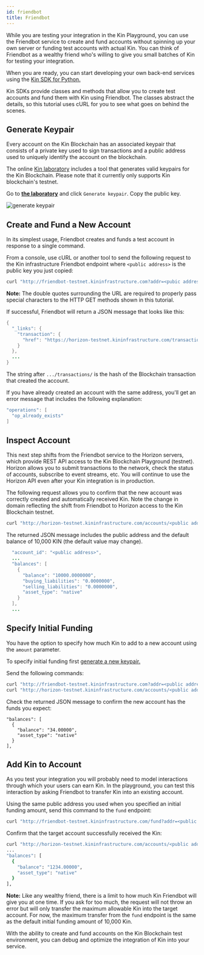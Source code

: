 ```yaml
---
id: friendbot
title: Friendbot
---
```


While you are testing your integration in the Kin Playground, you can use the Friendbot service to create and fund accounts without spinning up your own server or funding test accounts with actual Kin. You can think of Friendbot as a wealthy friend who's willing to give you small batches of Kin for testing your integration.

When you are ready, you can start developing your own back-end services using the [Kin SDK for Python.](documentation/python-sdk)

Kin SDKs provide classes and methods that allow you to create test accounts and fund them with Kin using Friendbot. The classes abstract the details, so this tutorial uses cURL for you to see what goes on behind the scenes.

## Generate Keypair

Every account on the Kin Blockchain has an associated keypair that consists of a private key used to sign transactions and a public address used to uniquely identify the account on the blockchain.

The online [Kin laboratory](https://laboratory.kin.org/#account-creator?network=test) includes a tool that generates valid keypairs for the Kin Blockchain. Please note that it currently only supports Kin blockchain's testnet.

Go to [**the laboratory**](https://laboratory.kin.org/#account-creator?network=test) and click `Generate keypair`. Copy the public key.

![generate keypair](../img/gen-keypair.png)

## Create and Fund a New Account

In its simplest usage, Friendbot creates and funds a test account in response to a single command.

From a console, use cURL or another tool to send the following request to the Kin infrastructure Friendbot endpoint where ```<public address>``` is the public key you just copied:

```bash
curl "http://friendbot-testnet.kininfrastructure.com?addr=<pubic address>"
```
**Note:** The double quotes surrounding the URL are required to properly pass special characters to the HTTP GET methods shown in this tutorial.

If successful, Friendbot will return a JSON message that looks like this:

```java
{
  "_links": {
    "transaction": {
      "href": "https://horizon-testnet.kininfrastructure.com/transactions/c1578edef2f6ac3c6e72134b5ea226c6391aef629d14fe8bee26e80016fc5249"
    }
  },
  ...
}
```

The string after `.../transactions/` is the hash of the Blockchain transaction that created the account.

If you have already created an account with the same address, you'll get an error message that includes the following explanation:

```java
"operations": [
  "op_already_exists"
]
```

## Inspect Account

This next step shifts from the Friendbot service to the Horizon servers, which provide REST API access to the Kin Blockchain Playground (testnet). Horizon allows you to submit transactions to the network, check the status of accounts, subscribe to event streams, etc. You will continue to use the Horizon API even after your Kin integration is in production.

The following request allows you to confirm that the new account was correctly created and automatically received Kin. Note the change in domain reflecting the shift from Friendbot to Horizon access to the Kin Blockchain testnet.

```bash
curl "http://horizon-testnet.kininfrastructure.com/accounts/<public address>"
```
The returned JSON message includes the public address and the default balance of 10,000 KIN (the default value may change).

```java
  "account_id": "<public address>",
  ...
  "balances": [
    {
      "balance": "10000.0000000",
      "buying_liabilities": "0.0000000",
      "selling_liabilities": "0.0000000",
      "asset_type": "native"
    }
  ],
  ...

  ```
## Specify Initial Funding
You have the option to specify how much Kin to add to a new account using the `amount` parameter.

To specify initial funding first [generate a new keypair.](#generate-keypair)

Send the following commands:

```bash
curl "http://friendbot-testnet.kininfrastructure.com?addr=<public address>&amount=34"
curl "http://horizon-testnet.kininfrastructure.com/accounts/<public address>"
```

Check the returned JSON message to confirm the new account has the funds you expect:

```
"balances": [
  {
    "balance": "34.00000",
    "asset_type": "native"
  }
],
```
## Add Kin to Account
As you test your integration you will probably need to model interactions through which your users can earn Kin. In the playground, you can test this interaction by asking Friendbot to transfer Kin into an existing account.

Using the same public address you used when you specified an initial funding amount, send this command to the `fund` endpoint:

```bash
curl "http://friendbot-testnet.kininfrastructure.com/fund?addr=<public address>&amount=1200"
```

Confirm that the target account successfully received the Kin:

```bash
curl "http://horizon-testnet.kininfrastructure.com/accounts/<public address>"
...
"balances": [
  {
    "balance": "1234.00000",
    "asset_type": "native"
  }
],
```
**Note:** Like any wealthy friend, there is a limit to how much Kin Friendbot will give you at one time. If you ask for too much, the request will not throw an error but will only transfer the maximum allowable Kin into the target account. For now, the maximum transfer from the `fund` endpoint is the same as the default initial funding amount of 10,000 Kin.

With the ability to create and fund accounts on the Kin Blockchain test environment, you can debug and optimize the integration of Kin into your service.
